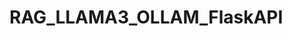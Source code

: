 # RAG_LLAMA3_OLLAM_FlaskAPI

<!-- Author: Hoàng Thành Phát-->
<!-- Date: 24/04/2024 -->
<!-- Discription: This is project did RAG llama3 with use Olama for pull llama3 and use flask API for call API off model. IF you want to run my project, you should pip install all packages in my setup.txt. Next you should dowload postman for sent query and give answer of the system. -->
